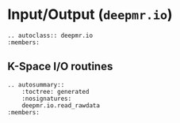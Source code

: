 # Input/Output (`deepmr.io`)

```{eval-rst}  
.. autoclass:: deepmr.io
:members:
```

## K-Space I/O routines
```{eval-rst}  
.. autosummary::
	:toctree: generated
	:nosignatures:
	deepmr.io.read_rawdata
:members:
```

